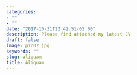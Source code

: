 ```yaml
---
categories:
- ""
- ""
date: "2017-10-31T22:42:51-05:00"
description: Please find attached my latest CV
draft: false
image: pic07.jpg
keywords: ""
slug: aliquam
title: Aliquam
---
```

